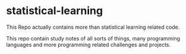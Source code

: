 # statistical-learning

This Repo actually contains more than statistical learning related code.

This repo contain study notes of all sorts of things, many programming languages and more programming related challenges and projects.
